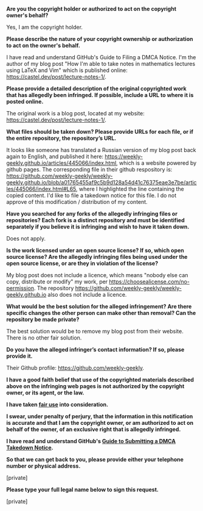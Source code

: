 **Are you the copyright holder or authorized to act on the copyright owner's behalf?**

Yes, I am the copyright holder.

**Please describe the nature of your copyright ownership or authorization to act on the owner's behalf.**

I have read and understand GitHub's Guide to Filing a DMCA Notice. I'm the author of my blog post "How I'm able to take notes in mathematics lectures using LaTeX and Vim" which is published online: https://castel.dev/post/lecture-notes-1/.

**Please provide a detailed description of the original copyrighted work that has allegedly been infringed. If possible, include a URL to where it is posted online.**

The original work is a blog post, located at my website: https://castel.dev/post/lecture-notes-1/.

**What files should be taken down? Please provide URLs for each file, or if the entire repository, the repository’s URL.**

It looks like someone has translated a Russian version of my blog post back again to English, and published it here: https://weekly-geekly.github.io/articles/445066/index.html, which is a website powered by github pages. The corresponding file in their github respository is: https://github.com/weekly-geekly/weekly-geekly.github.io/blob/a01765455af9c5b9d128a54d41c76375eae3e7be/articles/445066/index.html#L65, where I highlighted the line containing the copied content. I'd like to file a takedown notice for this file. I do not approve of this modification / distribution of my content.

**Have you searched for any forks of the allegedly infringing files or repositories? Each fork is a distinct repository and must be identified separately if you believe it is infringing and wish to have it taken down.**

Does not apply.

**Is the work licensed under an open source license? If so, which open source license? Are the allegedly infringing files being used under the open source license, or are they in violation of the license?**

My blog post does not include a licence, which means "nobody else can copy, distribute or modify" my work, per https://choosealicense.com/no-permission. The repository https://github.com/weekly-geekly/weekly-geekly.github.io also does not include a licence.

**What would be the best solution for the alleged infringement? Are there specific changes the other person can make other than removal? Can the repository be made private?**

The best solution would be to remove my blog post from their website. There is no other fair solution.

**Do you have the alleged infringer’s contact information? If so, please provide it.**

Their Github profile: https://github.com/weekly-geekly.

**I have a good faith belief that use of the copyrighted materials described above on the infringing web pages is not authorized by the copyright owner, or its agent, or the law.**

**I have taken <a href="https://www.lumendatabase.org/topics/22">fair use</a> into consideration.**

**I swear, under penalty of perjury, that the information in this notification is accurate and that I am the copyright owner, or am authorized to act on behalf of the owner, of an exclusive right that is allegedly infringed.**

**I have read and understand GitHub's <a href="https://help.github.com/articles/guide-to-submitting-a-dmca-takedown-notice/">Guide to Submitting a DMCA Takedown Notice</a>.**

**So that we can get back to you, please provide either your telephone number or physical address.**

[private]  

**Please type your full legal name below to sign this request.**

[private]  
